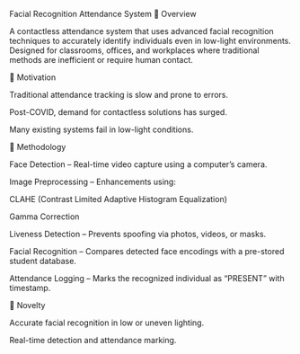 Facial Recognition Attendance System
📌 Overview

A contactless attendance system that uses advanced facial recognition techniques to accurately identify individuals even in low-light environments. Designed for classrooms, offices, and workplaces where traditional methods are inefficient or require human contact.

🚀 Motivation

Traditional attendance tracking is slow and prone to errors.

Post-COVID, demand for contactless solutions has surged.

Many existing systems fail in low-light conditions.

🧠 Methodology

Face Detection – Real-time video capture using a computer’s camera.

Image Preprocessing – Enhancements using:

CLAHE (Contrast Limited Adaptive Histogram Equalization)

Gamma Correction

Liveness Detection – Prevents spoofing via photos, videos, or masks.

Facial Recognition – Compares detected face encodings with a pre-stored student database.

Attendance Logging – Marks the recognized individual as “PRESENT” with timestamp.

🌟 Novelty

Accurate facial recognition in low or uneven lighting.

Real-time detection and attendance marking.
 
